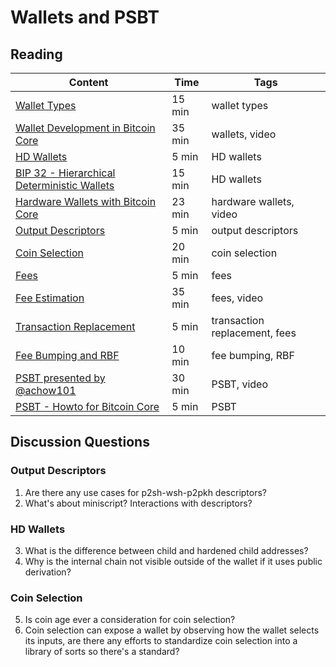 # Wallets and PSBT

## Reading

| Content                                                                                       | Time  | Tags                    |
|-----------------------------------------------------------------------------------------------|-------|-------------------------|
[Wallet Types](http://bcoin.io/guides/wallets.html) | 15 min | wallet types |
[Wallet Development in Bitcoin Core](https://youtu.be/j0V8elTzYAA) | 35 min | wallets, video |
[HD Wallets](https://medium.com/bitcraft/hd-wallets-explained-from-high-level-to-nuts-and-bolts-9a41545f5b0) | 5 min | HD wallets |
[BIP 32 - Hierarchical Deterministic Wallets](https://github.com/bitcoin/bips/blob/master/bip-0032.mediawiki) | 15 min | HD wallets |
[Hardware Wallets with Bitcoin Core](https://vimeo.com/316634495) | 23 min | hardware wallets, video |
[Output Descriptors](https://gist.github.com/sipa/e3d23d498c430bb601c5bca83523fa82) | 5 min | output descriptors |
[Coin Selection](https://bitcoinedge.org/tutorial/EN:wallets-coin-selection) | 20 min | coin selection |
[Fees](https://medium.com/@jimmysong/the-fee-market-explained-76b294947b42) | 5 min | fees |
[Fee Estimation](https://youtu.be/j0V8elTzYAA) | 35 min | fees, video |
[Transaction Replacement](https://en.bitcoin.it/wiki/Transaction_replacement)  | 5 min | transaction replacement, fees |
[Fee Bumping and RBF](https://github.com/bitcoinops/scaling-book/blob/add_rbf/1.fee_bumping/fee_bumping.md) | 10 min | fee bumping, RBF |
[PSBT presented by @achow101](https://www.youtube.com/watch?v=H6xZSRDXUiU) | 30 min | PSBT, video |
[PSBT - Howto for Bitcoin Core](https://github.com/bitcoin/bitcoin/blob/master/doc/psbt.md) | 5 min | PSBT |


## Discussion Questions

### Output Descriptors
1. Are there any use cases for p2sh-wsh-p2pkh descriptors?
2. What's about miniscript? Interactions with descriptors?

### HD Wallets
3. What is the difference between child and hardened child addresses?
4. Why is the internal chain not visible outside of the wallet if it uses public derivation?

### Coin Selection
5. Is coin age ever a consideration for coin selection?
6. Coin selection can expose a wallet by observing how the wallet selects its inputs, are there any efforts to standardize coin selection into a library of sorts so there's a standard?
